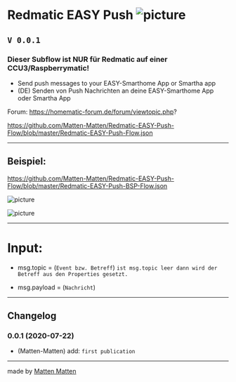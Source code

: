 # **Redmatic EASY Push** ![picture](https://avatars3.githubusercontent.com/u/5375661?s=50&v=4)
## `V 0.0.1`

### Dieser Subflow ist NUR für Redmatic auf einer CCU3/Raspberrymatic!

 - Send push messages to your EASY-Smarthome App or Smartha app
 - (DE) Senden von Push Nachrichten an deine EASY-Smarthome App oder Smartha App
 
Forum: https://homematic-forum.de/forum/viewtopic.php?


https://github.com/Matten-Matten/Redmatic-EASY-Push-Flow/blob/master/Redmatic-EASY-Push-Flow.json

---
## Beispiel:

https://github.com/Matten-Matten/Redmatic-EASY-Push-Flow/blob/master/Redmatic-EASY-Push-BSP-Flow.json

![picture](https://raw.githubusercontent.com/Matten-Matten/Redmatic-EASY-Push-Flow/master/picture/Redmatic-EASY-Push.png)

![picture](https://raw.githubusercontent.com/Matten-Matten/Redmatic-EASY-Push-Flow/master/picture/Redmatic-EASY-Push-config.png)

---

# **Input:**

 - msg.topic = (`Event bzw. Betreff`) `ist msg.topic leer dann wird der Betreff aus den Properties gesetzt.`

 - msg.payload = (`Nachricht`)

---

## Changelog

### 0.0.1 (2020-07-22)
* (Matten-Matten)       add: `first publication`

---
made by [Matten Matten](https://github.com/Matten-Matten)
